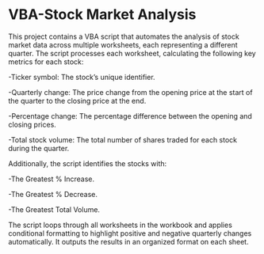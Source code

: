# VBA-Stock Market Analysis

This project contains a VBA script that automates the analysis of stock market data across multiple worksheets, each representing a different quarter. The script processes each worksheet, calculating the following key metrics for each stock:

-Ticker symbol: The stock’s unique identifier.

-Quarterly change: The price change from the opening price at the start of the quarter to the closing price at the end.

-Percentage change: The percentage difference between the opening and closing prices.

-Total stock volume: The total number of shares traded for each stock during the quarter.

Additionally, the script identifies the stocks with:


-The Greatest % Increase.

-The Greatest % Decrease.

-The Greatest Total Volume.

The script loops through all worksheets in the workbook and applies conditional formatting to highlight positive and negative quarterly changes automatically. It outputs the results in an organized format on each sheet.
